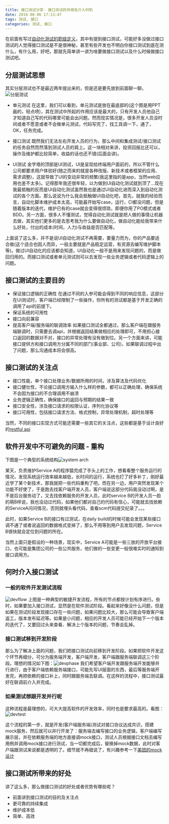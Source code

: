 ```yaml
---
title: 接口测试分享- 接口测试的作用及介入时机
date: 2016-06-06 17:13:47
tags: 测试, 接口
categories: 测试, 接口
---
```


在前面有写过[自动化测试的职级定义](http://qianyiliushang.github.io/2016/05/18/%E8%87%AA%E5%8A%A8%E5%8C%96%E6%B5%8B%E8%AF%95%E5%B7%A5%E7%A8%8B%E5%B8%88%E7%BA%A7%E5%88%AB%E5%AE%9A%E4%B9%89/)，其中有提到接口测试，可能好多没做过接口测试的人觉得接口测试是不是很神秘，甚至有些开发也不明白你接口测试到底在测什么，有什么用，好吧，那就先简单讲一讲为啥要做接口测试以及什么时候做接口测试吧。

<!-- more -->

## 分层测试思想

其实分层测试也不是最近两年提出来的，但是还是要先放到前面聊一聊。![分层测试](http://o86koa12m.bkt.clouddn.com/testLayer.png)

* 单元测试
在这里，我们可以看到，单元测试是放在最底部的(这个图是用PPT画的，轻点喷)，其在测试中所起的作用应该是最大的，只有开发人员他自己才知道自己写的代码哪里可能会出问题。然而现实情况是，很多开发人员没时间或者不愿意或者不会做单元测试，代码写完了，找工具调一下，通了，OK，任务完成。

* 接口测试
既然我们无法左右开发人员的行为，那么中间和集成测试/接口测试的任务自然而然落到测试人员的肩上。这一块相对来讲，投资回报比还可以，操作及维护都比较简单，收益的话也还不错(后面会讲)。

* UI测试
金字塔的顶部是UI测试，UI是呈现给终端用户面前的，所以不管什么公司都要求用户体验好(随之而来的就是各种改版、新技术或者框架的应用、需求调整)，这就导致了UI的变动非常的频繁(我这里指的是app，当然web应用也差不太多)。记得那年我还很年轻，以为做到UI自动化测试就到顶了...现在我最抵触的反而是UI自动化测试虽然我也是通过UI自动化进而深入到自动化测试的各个方面。那么说说为什么我会抵触做UI自动化吧，首先，就我的经验而言，自动化脚本维护成本太高，可能最开始写case，运行，CI都没问题，但是随着版本的迭代，维护已有的case就会变得很烦琐，即便你用了PO模式或者BDD。另一方面，很多人不懂测试，觉得自动化测试就是把人做的事情让机器去做，其实他们更多的是去思考我为什么要做自动化，做自动化能给我带来什么好处，付出的成本(时间，人力)与收益是否匹配等。

上面说了这么多，并不是说UI自动化测试不再需要，要量力而为，你的产品要适合做(这个适合也因人而异，一般主要就是产品稳定运营，有资源去编写维护脚本等)。做过UI自动化的应该都会知道，UI自动化一般不是用来发现问题的，而是做回归用的。而接口测试或者单元测试则可以去发现一些业务逻辑或者代码逻辑上的问题。

## 接口测试的主要目的

* 保证接口逻辑的正确性
在通过不同的入参可能会得到不同的响应信息，这部分在UI测试时，客户端已经限制了一些操作，你所有的测试都是基于开发正确的调用了api的前提下。
* 保证系统的可用性
* 接口向前兼容
* 提高客户端/服务端的联调效率
如果接口测试全都通过，那么客户端在跟服务端联调时，只需要去调api，并根据返回结果做相应的处理即可，不用担心接口返回的数据对不对，接口的异常处理有没有做到位。另一个方面来讲，可能接口提供方和接口调用方分属不同的部门(事业部、公司)，如果联调过程中出了问题，那么沟通成本将会很高。

## 接口测试的关注点
* 接口性能，单个接口处理业务/数据所用的时间，涉及算法及代码优化
* 接口健壮性，不论接口调用方输入什么样的参数，都可以正确处理，确保系统不会因为接口的不合理调用不崩溃
* 业务逻辑正确性，确保接口的返回与预期的结果一致
* 接口安全性，涉及接口请求的权限认证，序列化协议等
* 接口可用性，包括接口请求方法、格式控制，异常处理机制，超时处理等

当然，不同的接口实现方式可能还需要一些其它的关注点，这些都是基于设计良好的[restful api](https://en.wikipedia.org/wiki/Representational_state_transfer)

## 软件开发中不可避免的问题 - 重构

下图是一个典型的系统结构![system arch](http://o86koa12m.bkt.clouddn.com/blog/interface/workflow.pngworkflow.png)

某天，负责维护Service A的程序猿完成了手头上的工作，想看看整个服务运行的情况，发现系统运行效率越来越低，长时间的运行，系统也打了好多补丁，刚好最近学了某个新技术，那我就把一些代码重构了吧。而在另一边，用户突然发现某个功能不好使了，于是跑去找客户端开发人员，客户端说这部分代码我没动过啊，是不是后台服务动了，又去找依赖服务的开发人员，此时service B的开发人员一脸的萌B样说，我也没动过代码，如果他们都对自己的代码有信心，可能就去找依赖的ServiceA问问情况，否则就埋头看代码，查看scm代码提交纪录了。。。

此时，如果Service B的接口有过测试，在daily build的时候可能会发现某些接口调不通了或者说返回的数据格式变掉了，那么不用等到用户去发现问题，Service B很快就会定位到问题的所在。

当然上面只是假设的一种场景，现实中，Service A可能是一些三放的开放平台接口，也可能是集团公司的一些公共服务，他们做的一些变更一般很难实时的通知到接口调用方。

## 何时介入接口测试

### 一般的软件开发测试流程

![devflow](http://o86koa12m.bkt.clouddn.com/blog/interface/devflow.png)
上图是一种典型的敏捷开发流程，所有的节点都按计划有序进行。些时，如果要加入接口测试，显然是在软件测试阶段。看起来好像没什么问题，但是如果在测试阶段发现接口存在一些问题，如果问题比较大，那么可能会导致客户端返工，版本发布延迟等。如果是小问题，相应的开发人员可能已经开始下一个版本的迭代了，又要回过头来查看、解决上个版本的问题，节奏会乱掉。

### 接口测试移到开发阶段

那么为了解决上面的问题，我们把接口测试向前移到开发阶段。如果把软件开发这个环节再细分，可分为服务端开发，客户端开发，客户端跟服务端联调这三个阶段。理想的情况如下图：![devphase](http://o86koa12m.bkt.clouddn.com/devphase.png)
我们希望客户端开发跟服务端开发能够并行进行，由于客户端依赖服务端接口，可能先写UI层面的东西，最后等服务端开发完，再把依赖的接口补上，同时跟服务端去联调。在这样的流程中，接口测试最好在联调前介入并完成。

### 如果测试想跟开发并行呢

这种流程是最理想的，可大大提高软件的开发效率，同时也是要求最高的。看图：![devtest](http://o86koa12m.bkt.clouddn.com/blog/interface/devtest.png)

这个流程的第一步，就是开发(客户端服务端)测试对接口协议达成共识，搭建mock服务，然后就可以并行开发了：服务端去编写接口的业务逻辑，客户端编写展示层，并在依赖服务端的地方直接调mock接口，测试人员根据接口文档去编写用例并调用mock接口进行测试，当一切都完成后，替换掉mock数据，此时对客户端跟测试来说都是透明的了。细节就不再细说了，有兴趣参考一下[美团的mock设计](http://tech.meituan.com/mock-server-in-action.html)

## 接口测试所带来的好处

讲了这么多，那么做接口测试的好处或者优势有哪些呢？

* 前面讲到接口测试的目的及关注点
* 更可靠的持续集成
* 维护成本低
* 简单、高效

